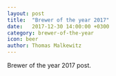 ```yaml
---
layout: post
title:  "Brewer of the year 2017"
date:   2017-12-30 14:00:00 +0300
category: brewer-of-the-year
icon: beer
author: Thomas Malkewitz
---
```


Brewer of the year 2017 post.
